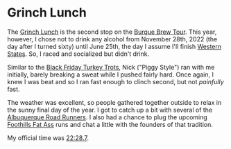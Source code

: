 # Grinch Lunch

The [Grinch
Lunch](https://www.facebook.com/events/1307112846691234) is the
second stop on the [Burque Brew
Tour](https://www.abqroadrunners.com/burque-brewery-tour.html). This
year, however, I chose not to drink any alcohol from November 28th,
2022 (the day after I turned sixty) until June 25th, the day I assume
I'll finish [Western States](https://www.wser.org/). So, I raced and
socialized but didn't drink.

Similar to the [Black Friday Turkey Trots](black_friday.md), Nick
("Piggy Style") ran with me initially, barely breaking a sweat while I
pushed fairly hard.  Once again, I knew I was beat and so I ran fast
enough to clinch second, but not _painfully_ fast.

The weather was excellent, so people gathered together outside to
relax in the sunny final day of the year. I got to catch up a bit with
several of the [Albuquerque Road
Runners](https://www.abqroadrunners.com/). I also had a chance to plug
the upcoming [Foothills Fat
Ass](https://newmexicofa50k.wordpress.com/foothills-50k/) runs and
chat a little with the founders of that tradition.

My official time was [22:28.7](https://www.webscorer.com/racedetails?raceid=301215&did=361733).
